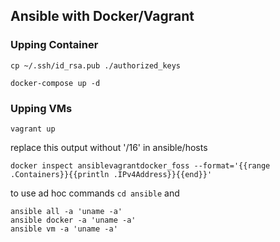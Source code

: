 ## Ansible with Docker/Vagrant

### Upping Container

```
cp ~/.ssh/id_rsa.pub ./authorized_keys

docker-compose up -d 
```

### Upping VMs

```
vagrant up
```

replace this output without '/16' in ansible/hosts
```
docker inspect ansiblevagrantdocker_foss --format='{{range .Containers}}{{println .IPv4Address}}{{end}}'
```

to use ad hoc commands ```cd ansible``` and

```
ansible all -a 'uname -a'
ansible docker -a 'uname -a'
ansible vm -a 'uname -a'
```
